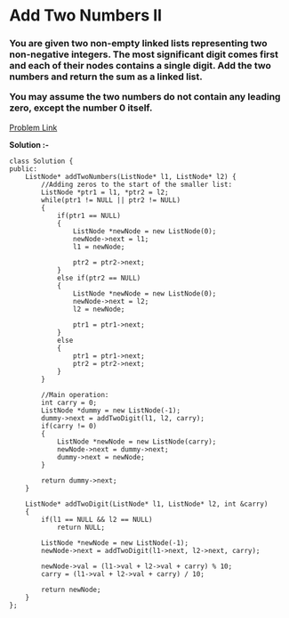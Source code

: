 # Add Two Numbers II

<h3>
You are given two non-empty linked lists representing two non-negative integers. The most significant digit comes first and each of their nodes contains a single digit. Add the two numbers and return the sum as a linked list.

You may assume the two numbers do not contain any leading zero, except the number 0 itself.
</h3>

[Problem Link](https://leetcode.com/problems/add-two-numbers-ii/description/)

**Solution :-**

```
class Solution {
public:
    ListNode* addTwoNumbers(ListNode* l1, ListNode* l2) {
        //Adding zeros to the start of the smaller list:
        ListNode *ptr1 = l1, *ptr2 = l2;
        while(ptr1 != NULL || ptr2 != NULL)
        {
            if(ptr1 == NULL)
            {
                ListNode *newNode = new ListNode(0);
                newNode->next = l1;
                l1 = newNode;
                
                ptr2 = ptr2->next;
            }
            else if(ptr2 == NULL)
            {
                ListNode *newNode = new ListNode(0);
                newNode->next = l2;
                l2 = newNode;
                
                ptr1 = ptr1->next;
            }
            else
            {
                ptr1 = ptr1->next;
                ptr2 = ptr2->next;
            }
        }
        
        //Main operation:
        int carry = 0;
        ListNode *dummy = new ListNode(-1);
        dummy->next = addTwoDigit(l1, l2, carry);
        if(carry != 0)
        {
            ListNode *newNode = new ListNode(carry);
            newNode->next = dummy->next;
            dummy->next = newNode;
        }
        
        return dummy->next;
    }
    
    ListNode* addTwoDigit(ListNode* l1, ListNode* l2, int &carry)
    {
        if(l1 == NULL && l2 == NULL)
            return NULL;
        
        ListNode *newNode = new ListNode(-1);
        newNode->next = addTwoDigit(l1->next, l2->next, carry);
        
        newNode->val = (l1->val + l2->val + carry) % 10;
        carry = (l1->val + l2->val + carry) / 10;
        
        return newNode;
    }
};
```
